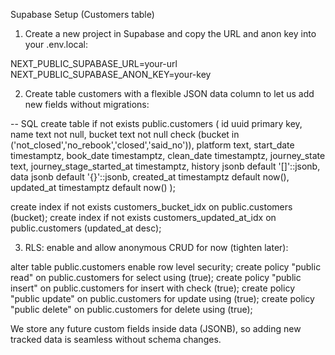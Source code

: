 Supabase Setup (Customers table)

1) Create a new project in Supabase and copy the URL and anon key into your .env.local:

NEXT_PUBLIC_SUPABASE_URL=your-url
NEXT_PUBLIC_SUPABASE_ANON_KEY=your-key

2) Create table customers with a flexible JSON data column to let us add new fields without migrations:

-- SQL
create table if not exists public.customers (
  id uuid primary key,
  name text not null,
  bucket text not null check (bucket in ('not_closed','no_rebook','closed','said_no')),
  platform text,
  start_date timestamptz,
  book_date timestamptz,
  clean_date timestamptz,
  journey_state text,
  journey_stage_started_at timestamptz,
  history jsonb default '[]'::jsonb,
  data jsonb default '{}'::jsonb,
  created_at timestamptz default now(),
  updated_at timestamptz default now()
);

create index if not exists customers_bucket_idx on public.customers (bucket);
create index if not exists customers_updated_at_idx on public.customers (updated_at desc);

3) RLS: enable and allow anonymous CRUD for now (tighten later):

alter table public.customers enable row level security;
create policy "public read" on public.customers for select using (true);
create policy "public insert" on public.customers for insert with check (true);
create policy "public update" on public.customers for update using (true);
create policy "public delete" on public.customers for delete using (true);

We store any future custom fields inside data (JSONB), so adding new tracked data is seamless without schema changes.

